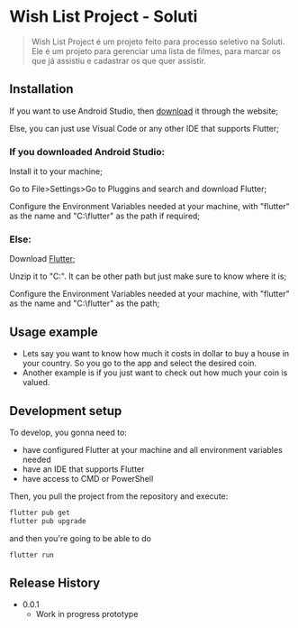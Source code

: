 # Wish List Project - Soluti

> Wish List Project é um projeto feito para processo seletivo na Soluti. Ele é um projeto para gerenciar uma lista de filmes, para marcar os que já assistiu e cadastrar os que quer assistir.

## Installation

If you want to use Android Studio, then [download](https://developer.android.com/studio?hl=es) it through the website;

Else, you can just use Visual Code or any other IDE that supports Flutter;


### If you downloaded Android Studio:

Install it to your machine;

Go to File>Settings>Go to Pluggins and search and download Flutter;

Configure the Environment Variables needed at your machine, with "flutter" as the name and "C:\flutter" as the path if required;


### Else:

Download [Flutter](https://flutter.dev/docs/get-started/install);

Unzip it to "C:\". It can be other path but just make sure to know where it is;

Configure the Environment Variables needed at your machine, with "flutter" as the name and "C:\flutter" as the path;


## Usage example

- Lets say you want to know how much it costs in dollar to buy a house in your country. So you go to the app and select the desired coin.
- Another example is if you just want to check out how much your coin is valued.

## Development setup

To develop, you gonna need to:
- have configured Flutter at your machine and all environment variables needed
- have an IDE that supports Flutter
- have access to CMD or PowerShell

Then, you pull the project from the repository and execute:

```sh
flutter pub get
flutter pub upgrade
```

and then you're going to be able to do

```sh
flutter run
```

## Release History

* 0.0.1
    * Work in progress prototype

